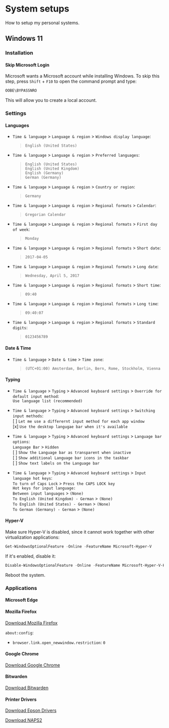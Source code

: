 # System setups
How to setup my personal systems.

## Windows 11

### **Installation**

#### **Skip Microsoft Login**

Microsoft wants a Microsoft account while installing Windows. To skip this step,
press `Shift` + `F10` to open the command prompt and type:

```cmd
OOBE\BYPASSNRO
```

This will allow you to create a local account.

### **Settings**

#### **Languages**

- `Time & language` > `Language & region` > `Windows display language`:
  > `English (United States)`

- `Time & language` > `Language & region` > `Preferred languages`:
  > `English (United States)` \
  > `English (United Kingdom)` \
  > `English (Germany)` \
  > `German (Germany)`

- `Time & language` > `Language & region` > `Country or region`:
  > `Germany`

- `Time & language` > `Language & region` > `Regional formats` > `Calendar`:
  > `Gregorian Calendar`

- `Time & language` > `Language & region` > `Regional formats` > `First day of week`:
  > `Monday`

- `Time & language` > `Language & region` > `Regional formats` > `Short date`:
  > `2017-04-05`

- `Time & language` > `Language & region` > `Regional formats` > `Long date`:
  > `Wednesday, April 5, 2017`

- `Time & language` > `Language & region` > `Regional formats` > `Short time`:
  > `09:40`

- `Time & language` > `Language & region` > `Regional formats` > `Long time`:
  > `09:40:07`

- `Time & language` > `Language & region` > `Regional formats` > `Standard digits`:
  > `0123456789`

#### **Date & Time**

- `Time & language` > `Date & time` > `Time zone`:
  > `(UTC+01:00) Amsterdam, Berlin, Bern, Rome, Stockholm, Vienna`

#### **Typing** 

- `Time & language` > `Typing` > `Advanced keyboard settings` > `Override for default input method`: \
  `Use language list (recommended)`

- `Time & language` > `Typing` > `Advanced keyboard settings` > `Switching input methods`: \
  [ ] `Let me use a differernt input method for each app window` \
  [x] `Use the desktop langugae bar when it's available`

- `Time & language` > `Typing` > `Advanced keyboard settings` > `Language bar options`: \
  `Language Bar` > `Hidden` \
  [ ] `Show the Language bar as transparent when inactive` \
  [ ] `Show additional Language bar icons in the taskbar` \
  [ ] `Show text labels on the Language bar`

- `Time & language` > `Typing` > `Advanced keyboard settings` > `Input language hot keys`: \
  `To turn of Caps Lock` > `Press the CAPS LOCK key` \
  `Hot keys for input language:` \
  `Between input languages` > `(None)` \
  `To English (United Kingdom) - German` > `(None)` \
  `To English (United States) - German` > `(None)` \
  `To German (Germany) - German` > `(None)`

#### **Hyper-V**

Make sure Hyper-V is disabled, since it cannot work together with other
virtualization applications:

```powershell
Get-WindowsOptionalFeature -Online -FeatureName Microsoft-Hyper-V
```

If it's enabled, disable it:

```powershell
Disable-WindowsOptionalFeature -Online -FeatureName Microsoft-Hyper-V-Hypervisor
```

Reboot the system.

### **Applications**

#### **Microsoft Edge**


#### **Mozilla Firefox**
[Download Mozilla Firefox](https://www.mozilla.org/en-US/firefox/new/)

`about:config`:
- `browser.link.open_newwindow.restriction`: `0`

#### **Google Chrome**
[Download Google Chrome](https://www.google.com/chrome/)

#### **Bitwarden**
[Download Bitwarden](https://bitwarden.com/download/)

#### **Printer Drivers**
[Download Epson Drivers](https://epson.com/Support/Printers/All-In-Ones/WorkForce-Series/Epson-WorkForce-Pro-WF-3720/s/SPT_C11CF24201?review-filter=Windows+11)

[Download NAPS2](https://www.naps2.com/)
